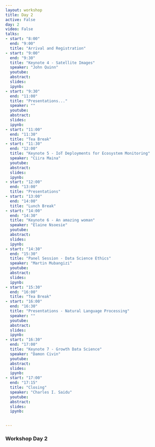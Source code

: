 ```yaml
---
layout: workshop
title: Day 2
active: False
day: 2
video: False
talks:
- start: "8:00"
  end: "9:00"
  title: "Arrival and Registration"
- start: "9:00"
  end: "9:30"
  title: "Keynote 4 - Satellite Images"
  speaker: "John Quinn"
  youtube:
  abstract:
  slides: 
  ipynb:
- start: "9:30"
  end: "11:00"
  title: "Presentations..."
  speaker: ""
  youtube:
  abstract:
  slides: 
  ipynb:
- start: "11:00"
  end: "11:30"
  title: "Tea Break"
- start: "11:30"
  end: "12:00"
  title: "Keynote 5 - IoT Deployments for Ecosystem Monitoring"
  speaker: "Ciira Maina"
  youtube:
  abstract:
  slides:
  ipynb:
- start: "12:00"
  end: "13:00"
  title: "Presentations"
- start: "13:00"
  end: "14:00"
  title: "Lunch Break" 
- start: "14:00"
  end: "14:30"
  title: "Keynote 6 - An amazing woman" 
  speaker: "Elaine Nsoesie"
  youtube:
  abstract:
  slides:   
  ipynb:
- start: "14:30"
  end: "15:30"
  title: "Panel Session - Data Science Ethics"
  speaker: "Martin Mubangizi"
  youtube:
  abstract:
  slides: 
  ipynb:  
- start: "15:30"
  end: "16:00"
  title: "Tea Break"
- start: "16:00"
  end: "16:30"
  title: "Presentations - Natural Language Processing"
  speaker: ""
  youtube:
  abstract:
  slides: 
  ipynb:
- start: "16:30"
  end: "17:00"
  title: "Keynote 7 - Growth Data Science"
  speaker: "Damon Civin"
  youtube:
  abstract:
  slides: 
  ipynb:
- start: "17:00"
  end: "17:15"
  title: "Closing"
  speaker: "Charles I. Saidu"
  youtube:
  abstract:
  slides: 
  ipynb:
  

---
```


<h3> <b>Workshop Day 2</b></h3>
